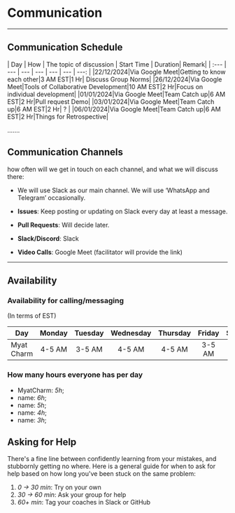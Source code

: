 <!--
    this template is for inspiration, feel free to change it however you like!

    Careful! be sure to protect your privacy when filling out this document
        everything you write here will be public
        so share only what you are comfortable sharing online
        you can share the rest in confidence with you group by another channel
-->

# Communication

______________________________________________________________________

## Communication Schedule

| Day | How | The topic of discussion | Start Time | Duration| Remark|
| :--- | --- | --- | --- | --- | --- | ---: |
|22/12/2024|Via Google Meet|Getting to know each other|3 AM EST|1 Hr| Discuss Group Norms|
|26/12/2024|Via Google Meet|Tools of Collaborative Development|10 AM EST|2 Hr|Focus on individual development|
|01/01/2024|Via Google Meet|Team Catch up|6 AM EST|2 Hr|Pull request Demo|
|03/01/2024|Via Google Meet|Team Catch up|6 AM EST|2 Hr| ? |
|06/01/2024|Via Google Meet|Team Catch up|6 AM EST|2 Hr|Things for Retrospective|

.......

## Communication Channels

how often will we get in touch on each channel, and what we will discuss there:

- We will use Slack as our main channel. We will use ‘WhatsApp and Telegram’ occasionally.

- **Issues**: Keep posting or updating on Slack every day at least a message.
- **Pull Requests**: Will decide later.
- **Slack/Discord**: Slack
- **Video Calls**: Google Meet (facilitator will provide the link)

______________________________________________________________________

## Availability

### Availability for calling/messaging

(In terms of EST)

| Day | Monday | Tuesday | Wednesday | Thursday | Friday | Saturday | Sunday |
|------ | :----: | :-----: | :-------: | :------: | :----: | :------: | :----: |
| Myat Charm | 4-5 AM | 3-5 AM | 4-5 AM | 4-5 AM |3-5 AM | 3-5 AM | - AM |

### How many hours everyone has per day

- MyatCharm: _5h_;
- name: _6h_;
- name: _5h_;
- name: _4h_;
- name: _3h_;

## Asking for Help

There's a fine line between confidently learning from your mistakes, and
stubbornly getting no where. Here is a general guide for when to ask for help
based on how long you've been stuck on the same problem:

1. _0 -> 30 min_: Try on your own
1. _30 -> 60 min_: Ask your group for help
1. _60+ min_: Tag your coaches in Slack or GitHub
